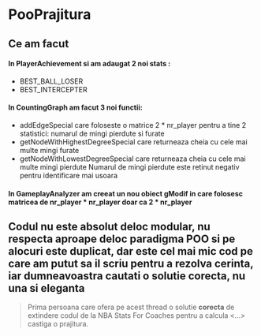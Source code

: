 # PooPrajitura

## Ce am facut

#### In PlayerAchievement si am adaugat 2 noi stats : 
  * BEST_BALL_LOSER
  * BEST_INTERCEPTER
#### In CountingGraph am facut 3 noi functii:
  * addEdgeSpecial care foloseste o matrice 2 * nr_player pentru a tine 2 statistici: numarul de mingi pierdute si furate
  * getNodeWithHighestDegreeSpecial care returneaza cheia cu cele mai multe mingi furate
  * getNodeWithLowestDegreeSpecial care returneaza cheia cu cele mai multe mingi pierdute
  Numarul de mingi pierdute este retinut negativ pentru identificare mai usoara
#### In GameplayAnalyzer am creeat un nou obiect gModif in care folosesc matricea de nr_player * nr_player doar ca 2 * nr_player

## Codul nu este absolut deloc modular, nu respecta aproape deloc paradigma POO si pe alocuri este duplicat, dar este cel mai mic cod pe care am putut sa il scriu pentru a rezolva cerinta, iar dumneavoastra cautati o solutie corecta, nu una si eleganta
>Prima persoana care ofera pe acest thread o solutie **corecta** de extindere codul de la NBA Stats For Coaches pentru a calcula <...> castiga o prajitura.
